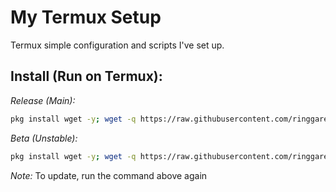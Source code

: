 # My Termux Setup

Termux simple configuration and scripts I've set up.

## Install (Run on Termux):
*Release (Main):*
``` bash
pkg install wget -y; wget -q https://raw.githubusercontent.com/ringgarevanka/mytermuxsetup/refs/heads/main/termuxsetup.sh; bash termuxsetup.sh
```
*Beta (Unstable):*
``` bash
pkg install wget -y; wget -q https://raw.githubusercontent.com/ringgarevanka/mytermuxsetup/refs/heads/beta/termuxsetup.sh; bash termuxsetup.sh
```

*Note:* To update, run the command above again
